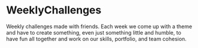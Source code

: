 # WeeklyChallenges

Weekly challenges made with friends. Each week we come up with a theme and have to create something, even just something little and humble, to have fun all together and work on our skills, portfolio, and team cohesion.
